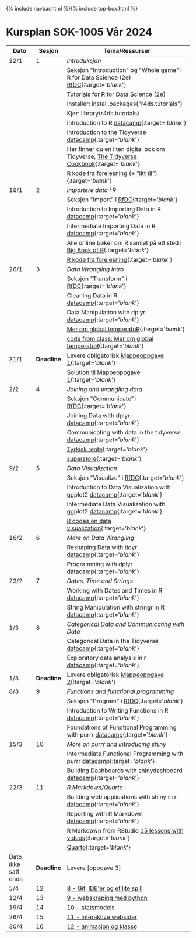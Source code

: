 {% include navbar.html %}{% include top-box.html %}

# Kursplan SOK-1005 Vår 2024

| Dato <img width=80/>  | Sesjon  |  Tema/Ressurser <img width=200/>  |
|-----------------------|---------|-----------------------------------| 
| 12/1  | 1  |  *Introduksjon* |
| | | Seksjon "Introduction" og "Whole game" i R for Data Science (2e) [RfDC](https://r4ds.hadley.nz/){:target='_blank_'} | 
| | | Tutorials for R for Data Science (2e) |
| | | Installer: install.packages("r4ds.tutorials")  |
| | | Kjør: library(r4ds.tutorials)  |
| | | Introduction to R [datacamp](https://app.datacamp.com/learn/courses/free-introduction-to-r){:target='_blank_'} |
| | | Introduction to the Tidyverse [datacamp](https://app.datacamp.com/learn/courses/introduction-to-the-tidyverse){:target='_blank_'} |
| | | Her finner du en liten digital bok om Tidyverse, [The Tidyverse Cookbook](https://rstudio-education.github.io/tidyverse-cookbook/){:target='_blank_'} |
| | | [R kode fra forelesning (+ "litt til")](https://raw.githubusercontent.com/uit-sok-1005-v24/uit-sok-1005-v24.github.io/main/first_code.R){:target='_blank_'}   |
| 19/1 | 2 | *Importere data i R* |
| | | Seksjon "Import" i [RfDC](https://r4ds.hadley.nz/){:target='_blank_'} |
| | | Introduction to Importing Data in R [datacamp](https://app.datacamp.com/learn/courses/importing-data-in-r-part-1){:target='_blank_'} |
| | | Intermediate Importing Data in R [datacamp](https://app.datacamp.com/learn/courses/importing-data-in-r-part-2){:target='_blank_'} |
| | | Alle online bøker om R samlet på ett sted i [Big Book of R](https://www.bigbookofr.com/index.html){:target='_blank_'} | 
| | | [R kode fra forelesning](https://raw.githubusercontent.com/uit-sok-1005-v24/uit-sok-1005-v24.github.io/main/static_web_txt.R){:target='_blank_'}   |
| 26/1 | 3 | *Data Wrangling intro* |
| | | Seksjon "Transform" i [RfDC](https://r4ds.hadley.nz/){:target='_blank_'} |
| | | Cleaning Data in R [datacamp](https://app.datacamp.com/learn/courses/cleaning-data-in-r){:target='_blank_'} |
| | | Data Manipulation with dplyr [datacamp](https://app.datacamp.com/learn/courses/data-manipulation-with-dplyr){:target='_blank_'} |
| | | [Mer om global temperatuR](https://raw.githubusercontent.com/uit-sok-1005-v24/uit-sok-1005-v24.github.io/main/static_web_txt_more_advanced.R){:target='_blank_'}   |
| | | [code from class: Mer om global temperatuR](https://raw.githubusercontent.com/uit-sok-1005-v24/uit-sok-1005-v24.github.io/main/code_from_class.R){:target='_blank_'}   |
| 31/1 | **Deadline** | Levere obligatorisk [Mappeoppgave 1](https://uit-sok-1005-v24.github.io/oppgave_1_global_temp.pdf){:target='_blank_'}  |
|||[Solution til Mappeoppgave 1](https://raw.githubusercontent.com/uit-sok-1005-v24/uit-sok-1005-v24.github.io/main/oppgave_1.R){:target='_blank_'}|
| 2/2 | 4 | *Joining and wrangling data* |
| | | Seksjon "Communicate" i [RfDC](https://r4ds.hadley.nz/){:target='_blank_'} |
|      |   | Joining Data with dplyr [datacamp](https://app.datacamp.com/learn/courses/joining-data-with-dplyr){:target='_blank_'} |
|      |   | Communicating with data in the tidyverse [datacamp](https://app.datacamp.com/learn/courses/communicating-with-data-in-the-tidyverse){:target='_blank_'} |
| | | [Tyrkisk rente](https://raw.githubusercontent.com/uit-sok-1005-v24/uit-sok-1005-v24.github.io/main/turkish_interest_rates.R){:target='_blank_'}   |
| | | [superstore](https://raw.githubusercontent.com/uit-sok-1005-v24/uit-sok-1005-v24.github.io/main/superstore.R){:target='_blank_'}   |
| 9/2 | 5 | *Data Visualization*  |
|      |   | Seksjon "Visualize" i [RfDC](https://r4ds.hadley.nz/){:target='_blank_'} |
|      |   | Introduction to Data Visualization with ggplot2 [datacamp](https://app.datacamp.com/learn/courses/data-visualization-with-ggplot2-1){:target='_blank_'} |
|      |   | Intermediate Data Visualization with ggplot2 [datacamp](https://app.datacamp.com/learn/courses/data-visualization-with-ggplot2-2){:target='_blank_'} |
|||[R codes on data visualization](https://raw.githubusercontent.com/uit-sok-1005-v24/uit-sok-1005-v24.github.io/main/Data_visualization_updated.R){:target='_blank_'}|
| 16/2 | 6 | *More on Data Wrangling* |
| | | Reshaping Data with tidyr [datacamp](https://app.datacamp.com/learn/courses/reshaping-data-with-tidyr){:target='_blank_'} |
| | | Programming with dplyr [datacamp](https://app.datacamp.com/learn/courses/programming-with-dplyr){:target='_blank_'} |
| 23/2 | 7 | *Dates, Time and Strings* |
|      |   | Working with Dates and Times in R [datacamp](https://app.datacamp.com/learn/courses/working-with-dates-and-times-in-r){:target='_blank_'} |
|      |   | String Manipulation with stringr in R [datacamp](https://app.datacamp.com/learn/courses/string-manipulation-with-stringr-in-r){:target='_blank_'} |
| 1/3 | 8 | *Categorical Data and Communicating with Data* |
|  |  | Categorical Data in the Tidyverse [datacamp](https://app.datacamp.com/learn/courses/categorical-data-in-the-tidyverse){:target='_blank_'} |
|  |  | Exploratory data analysis in r [datacamp](https://app.datacamp.com/learn/courses/exploratory-data-analysis-in-r){:target='_blank_'} |
| 1/3 | **Deadline** | Levere obligatorisk [Mappeoppgave 2](https://uit-sok-1005-v24.github.io/us_births.pdf){:target='_blank_'} |
| 8/3 | 9 | *Functions and functional programming* |
|      |    | Seksjon "Program" i [RfDC](https://r4ds.hadley.nz/){:target='_blank_'} |
|  |  | Introduction to Writing Functions in R [datacamp](https://app.datacamp.com/learn/courses/introduction-to-writing-functions-in-r){:target='_blank_'} |   
| | | Foundations of Functional Programming with purrr [datacamp](https://app.datacamp.com/learn/courses/foundations-of-functional-programming-with-purrr){:target='_blank_'} |   
| 15/3 | 10 | *More on purrr and introducing shiny* |
|  |  | Intermediate Functional Programming with purrr [datacamp](https://app.datacamp.com/learn/courses/intermediate-functional-programming-with-purrr){:target='_blank_'} |   
|  |  | Building Dashboards with shinydashboard [datacamp](https://app.datacamp.com/learn/courses/building-dashboards-with-shinydashboard){:target='_blank_'} | 
| 22/3 | 11 | *R Markdown/Quarto* |
|  |  | Building web applications with shiny in r [datacamp](https://app.datacamp.com/learn/courses/building-web-applications-with-shiny-in-r){:target='_blank_'} | 
|      |   | Reporting with R Markdown [datacamp](https://app.datacamp.com/learn/courses/reporting-with-rmarkdown){:target='_blank_'} |
|      |   | R Markdown from RStudio [15 lessons with videos](https://rmarkdown.rstudio.com/lesson-1.html){:target='_blank_'} |
|      |   | [Quarto](https://quarto.org/){:target='_blank_'}               |
| Dato ikke satt enda  | **Deadline** | Levere [oppgave 3]  |
| 5/4 | 12 | [8 - Git, IDE'er og et lite spill](https://espensirnes.github.io/notebooks/html/8%20-%20Git,%20IDE'er%20og%20et%20lite%20spill.html) |
| 12/4 | 13 | [9 - webskraping med python](https://espensirnes.github.io/notebooks/html/9%20-%20webskraping%20med%20python.html) |
| 19/4 | 14 | [10 - statsmodels](https://espensirnes.github.io/notebooks/html/10%20-%20statsmodels.html) |
| 26/4 | 15 | [11 - interaktive websider](https://espensirnes.github.io/notebooks/html/11%20-%20interaktive%20websider.html)|
| 30/4 | 16 | [12 - animasjon og klasse](https://espensirnes.github.io/notebooks/html/12%20-%20animasjon%20med%20klasse.html)|

